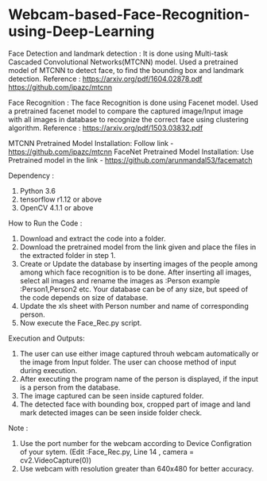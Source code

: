 # Webcam-based-Face-Recognition-using-Deep-Learning

Face Detection and landmark detection : It is done using Multi-task Cascaded Convolutional Networks(MTCNN) model. Used a pretrained model of MTCNN to detect face, to find the bounding box and landmark detection.
Reference : https://arxiv.org/pdf/1604.02878.pdf
            https://github.com/ipazc/mtcnn

Face Recognition : The face Recognition is done using Facenet model. Used a pretrained facenet model to compare the captured image/Input image with all images in database to recognize the correct face using clustering algorithm.
Reference : https://arxiv.org/pdf/1503.03832.pdf

MTCNN Pretrained Model Installation: Follow link -https://github.com/ipazc/mtcnn
FaceNet Pretrained Model Installation: Use Pretrained model in the link - https://github.com/arunmandal53/facematch
 
Dependency :
 1. Python 3.6
 2. tensorflow r1.12 or above 
 3. OpenCV 4.1.1 or above

How to Run the Code :
 1. Download and extract the code into a folder.
 2. Download the pretrained model from the link given and place the files in the extracted folder in step 1.
 3. Create or Update the database by inserting images of the people among among which face recognition is to be done. After inserting all images, select all images and rename the images as :Person<Number>
    example :Person1,Person2 etc. Your database can be of any size, but speed of the code depends on size of database. 
 4. Update the xls sheet with Person number and name of corresponding person.
 5. Now execute the Face_Rec.py script.

Execution and Outputs:
 1. The user can use either image captured throuh webcam automatically or the image from Input folder. The user can choose method of input during execution.
 2. After executing the program name of the person is displayed, if the input is a person from the database. 
 3. The image captured can be seen inside captured folder.
 4. The detected face with bounding box, cropped part of image and land mark detected images can be seen inside folder check.

Note :
1. Use the port number for the webcam according to Device Configration of your sytem.
   (Edit :Face_Rec.py,  Line 14 , camera = cv2.VideoCapture(0)) 
2. Use webcam with resolution greater than 640x480 for better accuracy.
         
